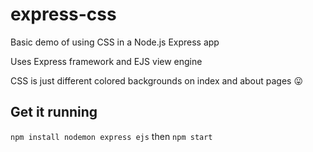 # express-css
Basic demo of using CSS in a Node.js Express app

Uses Express framework and EJS view engine

CSS is just different colored backgrounds on index and about pages :stuck_out_tongue:

## Get it running
`npm install nodemon express ejs`
then
`npm start`
